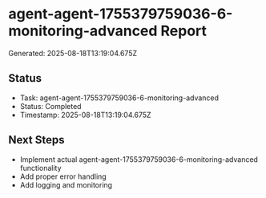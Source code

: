 # agent-agent-1755379759036-6-monitoring-advanced Report

Generated: 2025-08-18T13:19:04.675Z

## Status
- Task: agent-agent-1755379759036-6-monitoring-advanced
- Status: Completed
- Timestamp: 2025-08-18T13:19:04.675Z

## Next Steps
- Implement actual agent-agent-1755379759036-6-monitoring-advanced functionality
- Add proper error handling
- Add logging and monitoring
